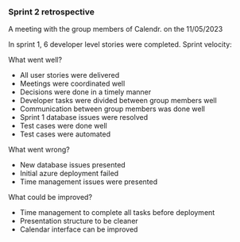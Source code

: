 ### Sprint 2 retrospective

A meeting with the group members of Calendr. on the 11/05/2023

In sprint 1, 6 developer level stories were completed.
Sprint velocity:

What went well?

- All user stories were delivered
- Meetings were coordinated well
- Decisions were done in a timely manner
- Developer tasks were divided between group members well
- Communication between group members was done well
- Sprint 1 database issues were resolved
- Test cases were done well
- Test cases were automated

What went wrong?

- New database issues presented
- Initial azure deployment failed
- Time management issues were presented

What could be improved?

- Time management to complete all tasks before deployment
- Presentation structure to be cleaner
- Calendar interface can be improved
